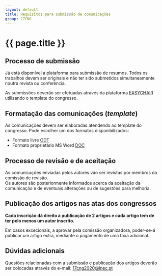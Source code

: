 ```yaml
---
layout: default
title: Requisitos para submissão de comunicações
group: 17CNG
---
```


# {{ page.title }}


## Processo de submissão

Já está disponível a plataforma para submissão de resumos.
Todos os trabalhos devem ser originais e não ter sido submetidos simultaneamente noutra revista ou conferência.

As submissões deverão ser efetuadas através da plataforma [EASYCHAIR](https://easychair.org/conferences/?conf=17cng) utilizando o template do congresso.


## Formatação das comunicações (*template*)

As comunicações devem ser elaboradas atendendo ao template do congresso. 
Pode escolher um dos formatos disponibilizados: 
- Formato livre [ODT](https://drive.google.com/file/d/1AHoxt2eIdjqWRIBJZSypJof0WqyS_QhF/view?usp=sharing)
- Formato proprietário MS Word [DOC](https://drive.google.com/file/d/1jzeGiI4b8MuQFYnOlqFd45sGDiGxs6H5/view?usp=sharing)

## Processo de revisão e de aceitação 
As comunicações enviadas pelos autores vão ser revistas por membros da comissão de revisão.  
Os autores são posteriormente informados acerca da aceitação da comunicação e de eventuais alterações ou de sugestões para melhoria. 
  
## Publicação dos artigos nas atas dos congressos
**Cada inscrição dá direito à publicação de 2 artigos e cada artigo tem de ter pelo menos um autor inscrito.**

Em casos excecionais, a aprovar pela comissão organizadora, poder-se-á publicar um artigo extra, mediante o pagamento de uma taxa adicional.

## Dúvidas adicionais
Questões relacionadas com a submissão e publicação dos artigos deverão ser colocadas através do e-mail: 17cng2020@lnec.pt

